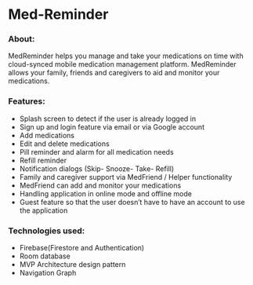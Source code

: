 # Med-Reminder
<h3>About:</h3>
<p>MedReminder helps you manage and take your medications on time with cloud-synced mobile medication management platform. MedReminder allows your family, friends and caregivers to aid and monitor your medications.</p>
<h3>Features:</h3>
<ul>
  <li>Splash screen to detect if the user is already logged in</li>
  <li>Sign up and login feature via email or via Google account</li>
  <li>Add medications</li>
  <li>Edit and delete medications</li>
  <li>Pill reminder and alarm for all medication needs</li>
  <li>Refill reminder</li>
  <li>Notification dialogs (Skip- Snooze- Take- Refill)</li>
  <li>Family and caregiver support via MedFriend / Helper functionality</li>
  <li>MedFriend can add and monitor your medications</li>
  <li>Handling application in online mode and offline mode</li>
  <li>Guest feature so that the user doesn’t have to have an account to use the application</li>
</ul>
<h3>Technologies used:</h3>
<ul>
  <li>Firebase(Firestore and Authentication)</li>
  <li>Room database</li>
  <li>MVP Architecture design pattern</li>
  <li>Navigation Graph</li>
</ul>
